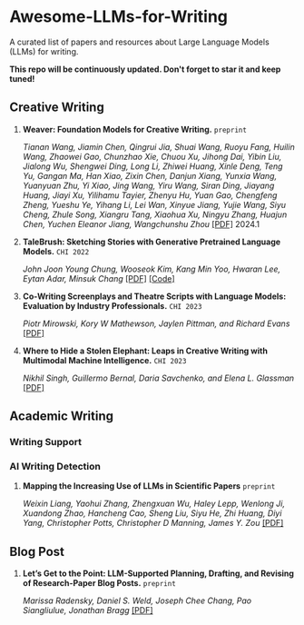 # Awesome-LLMs-for-Writing
A curated list of papers and resources about Large Language Models (LLMs) for writing. 

**This repo will be continuously updated. Don't forget to star  it and keep tuned!**


## Creative Writing
1. **Weaver: Foundation Models for Creative Writing.** `preprint`

    *Tianan Wang, Jiamin Chen, Qingrui Jia, Shuai Wang, Ruoyu Fang, Huilin Wang, Zhaowei Gao, Chunzhao Xie, Chuou Xu, Jihong Dai, Yibin Liu, Jialong Wu, Shengwei Ding, Long Li, Zhiwei Huang, Xinle Deng, Teng Yu, Gangan Ma, Han Xiao, Zixin Chen, Danjun Xiang, Yunxia Wang, Yuanyuan Zhu, Yi Xiao, Jing Wang, Yiru Wang, Siran Ding, Jiayang Huang, Jiayi Xu, Yilihamu Tayier, Zhenyu Hu, Yuan Gao, Chengfeng Zheng, Yueshu Ye, Yihang Li, Lei Wan, Xinyue Jiang, Yujie Wang, Siyu Cheng, Zhule Song, Xiangru Tang, Xiaohua Xu, Ningyu Zhang, Huajun Chen, Yuchen Eleanor Jiang, Wangchunshu Zhou* [[PDF]](https://arxiv.org/pdf/2401.17268) 2024.1

2. **TaleBrush: Sketching Stories with Generative Pretrained Language Models.** `CHI 2022`

    *John Joon Young Chung, Wooseok Kim, Kang Min Yoo, Hwaran Lee, Eytan Adar, Minsuk Chang* [[PDF]](https://dl.acm.org/doi/pdf/10.1145/3491102.3501819) [[Code]](https://github.com/naver-ai/talebrush)

3. **Co-Writing Screenplays and Theatre Scripts with Language Models: Evaluation by Industry Professionals.** `CHI 2023`

    *Piotr Mirowski, Kory W Mathewson, Jaylen Pittman, and Richard Evans* [[PDF]](https://dl.acm.org/doi/pdf/10.1145/3544548.3581225)

4. **Where to Hide a Stolen Elephant: Leaps in Creative Writing with Multimodal Machine Intelligence.** `CHI 2023`

    *Nikhil Singh, Guillermo Bernal, Daria Savchenko, and Elena L. Glassman* [[PDF]](https://dl.acm.org/doi/pdf/10.1145/3511599)


## Academic Writing
### Writing Support

### AI Writing Detection
1. **Mapping the Increasing Use of LLMs in Scientific Papers** `preprint`

    *Weixin Liang, Yaohui Zhang, Zhengxuan Wu, Haley Lepp, Wenlong Ji, Xuandong Zhao, Hancheng Cao, Sheng Liu, Siyu He, Zhi Huang, Diyi Yang, Christopher Potts, Christopher D Manning, James Y. Zou* [[PDF]](https://arxiv.org/pdf/2404.01268)


## Blog Post
1. **Let’s Get to the Point: LLM-Supported Planning, Drafting, and Revising of Research-Paper Blog Posts.** `preprint`

    *Marissa Radensky, Daniel S. Weld, Joseph Chee Chang, Pao Siangliulue, Jonathan Bragg* [[PDF]](https://arxiv.org/pdf/2406.10370)